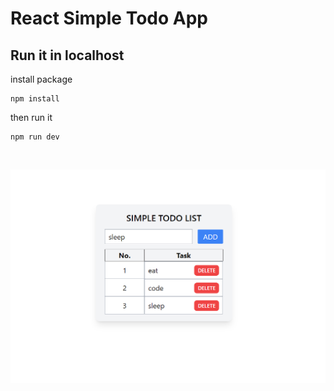 # React Simple Todo App

## Run it in localhost
install package
```
npm install
```

then run it
```
npm run dev
```
&nbsp;

<div>
 <img src="./src/assets/images/Screenshot 2023-11-22 090310.png" />
</div>